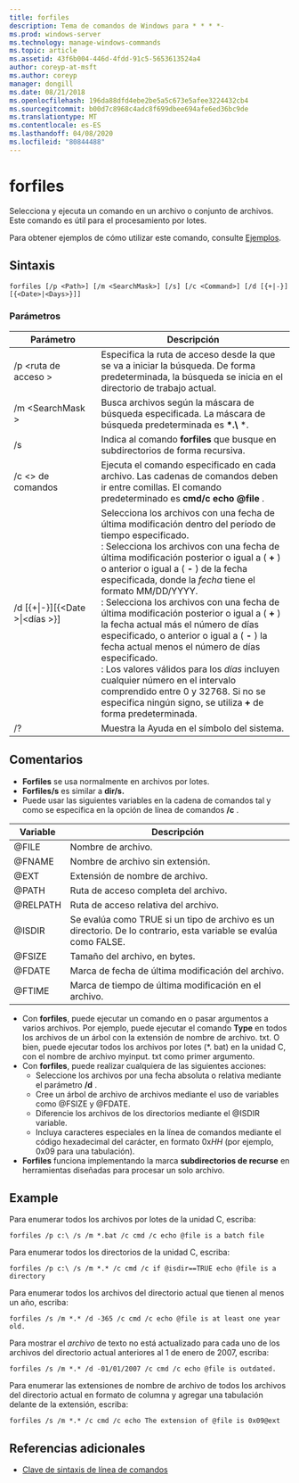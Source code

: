 ```yaml
---
title: forfiles
description: Tema de comandos de Windows para * * * *-
ms.prod: windows-server
ms.technology: manage-windows-commands
ms.topic: article
ms.assetid: 43f6b004-446d-4fdd-91c5-5653613524a4
author: coreyp-at-msft
ms.author: coreyp
manager: dongill
ms.date: 08/21/2018
ms.openlocfilehash: 196da88dfd4ebe2be5a5c673e5afee3224432cb4
ms.sourcegitcommit: b00d7c8968c4adc8f699dbee694afe6ed36bc9de
ms.translationtype: MT
ms.contentlocale: es-ES
ms.lasthandoff: 04/08/2020
ms.locfileid: "80844488"
---
```

# <a name="forfiles"></a>forfiles



Selecciona y ejecuta un comando en un archivo o conjunto de archivos. Este comando es útil para el procesamiento por lotes.

Para obtener ejemplos de cómo utilizar este comando, consulte [Ejemplos](#BKMK_examples).

## <a name="syntax"></a>Sintaxis

```
forfiles [/p <Path>] [/m <SearchMask>] [/s] [/c <Command>] [/d [{+|-}][{<Date>|<Days>}]]
```


### <a name="parameters"></a>Parámetros

|                     Parámetro                      |                                                                                                                                                                                                                                                                                                    Descripción                                                                                                                                                                                                                                                                                                     |
|----------------------------------------------------|--------------------------------------------------------------------------------------------------------------------------------------------------------------------------------------------------------------------------------------------------------------------------------------------------------------------------------------------------------------------------------------------------------------------------------------------------------------------------------------------------------------------------------------------------------------------------------------------------------------------|
|                     /p \<ruta de acceso >                     |                                                                                                                                                                                                                                                 Especifica la ruta de acceso desde la que se va a iniciar la búsqueda. De forma predeterminada, la búsqueda se inicia en el directorio de trabajo actual.                                                                                                                                                                                                                                                  |
|                  /m \<SearchMask >                  |                                                                                                                                                                                                                                                           Busca archivos según la máscara de búsqueda especificada. La máscara de búsqueda predeterminada es **\*.\\** \*.                                                                                                                                                                                                                                                           |
|                         /s                         |                                                                                                                                                                                                                                                                   Indica al comando **forfiles** que busque en subdirectorios de forma recursiva.                                                                                                                                                                                                                                                                    |
|                  /c \<> de comandos                   |                                                                                                                                                                                                                                  Ejecuta el comando especificado en cada archivo. Las cadenas de comandos deben ir entre comillas. El comando predeterminado es **cmd/c echo @file** .                                                                                                                                                                                                                                   |
| /d&nbsp;[{+\|-}]&#8288;[{\<Date >\|&#8288;\<días >}] | Selecciona los archivos con una fecha de última modificación dentro del período de tiempo especificado.</br>: Selecciona los archivos con una fecha de última modificación posterior o igual a ( **+** ) o anterior o igual a ( **-** ) de la fecha especificada, donde la *fecha* tiene el formato MM/DD/YYYY.</br>: Selecciona los archivos con una fecha de última modificación posterior o igual a ( **+** ) la fecha actual más el número de días especificado, o anterior o igual a ( **-** ) la fecha actual menos el número de días especificado.</br>: Los valores válidos para los *días* incluyen cualquier número en el intervalo comprendido entre 0 y 32768. Si no se especifica ningún signo, se utiliza **+** de forma predeterminada. |
|                         /?                         |                                                                                                                                                                                                                                                                                        Muestra la Ayuda en el símbolo del sistema.                                                                                                                                                                                                                                                                                        |

## <a name="remarks"></a>Comentarios

-   **Forfiles** se usa normalmente en archivos por lotes.
-   **Forfiles/s** es similar a **dir/s.**
-   Puede usar las siguientes variables en la cadena de comandos tal y como se especifica en la opción de línea de comandos **/c** .  

|Variable|Descripción|
|--------|-----------|
|@FILE|Nombre de archivo.|
|@FNAME|Nombre de archivo sin extensión.|
|@EXT|Extensión de nombre de archivo.|
|@PATH|Ruta de acceso completa del archivo.|
|@RELPATH|Ruta de acceso relativa del archivo.|
|@ISDIR|Se evalúa como TRUE si un tipo de archivo es un directorio. De lo contrario, esta variable se evalúa como FALSE.|
|@FSIZE|Tamaño del archivo, en bytes.|
|@FDATE|Marca de fecha de última modificación del archivo.|
|@FTIME|Marca de tiempo de última modificación en el archivo.|

-   Con **forfiles**, puede ejecutar un comando en o pasar argumentos a varios archivos. Por ejemplo, puede ejecutar el comando **Type** en todos los archivos de un árbol con la extensión de nombre de archivo. txt. O bien, puede ejecutar todos los archivos por lotes (*. bat) en la unidad C, con el nombre de archivo myinput. txt como primer argumento.
-   Con **forfiles**, puede realizar cualquiera de las siguientes acciones:  
    -   Seleccione los archivos por una fecha absoluta o relativa mediante el parámetro **/d** .
    -   Cree un árbol de archivo de archivos mediante el uso de variables como @FSIZE y @FDATE.
    -   Diferencie los archivos de los directorios mediante el @ISDIR variable.
    -   Incluya caracteres especiales en la línea de comandos mediante el código hexadecimal del carácter, en formato 0x*HH* (por ejemplo, 0x09 para una tabulación).
-   **Forfiles** funciona implementando la marca **subdirectorios de recurse** en herramientas diseñadas para procesar un solo archivo.

## <a name="examples"></a><a name=BKMK_examples></a>Example

Para enumerar todos los archivos por lotes de la unidad C, escriba:
```
forfiles /p c:\ /s /m *.bat /c cmd /c echo @file is a batch file
```
Para enumerar todos los directorios de la unidad C, escriba:
```
forfiles /p c:\ /s /m *.* /c cmd /c if @isdir==TRUE echo @file is a directory
```
Para enumerar todos los archivos del directorio actual que tienen al menos un año, escriba:
```
forfiles /s /m *.* /d -365 /c cmd /c echo @file is at least one year old.
```
Para mostrar el *archivo* de texto no está actualizado para cada uno de los archivos del directorio actual anteriores al 1 de enero de 2007, escriba:
```
forfiles /s /m *.* /d -01/01/2007 /c cmd /c echo @file is outdated. 
```
Para enumerar las extensiones de nombre de archivo de todos los archivos del directorio actual en formato de columna y agregar una tabulación delante de la extensión, escriba:
```
forfiles /s /m *.* /c cmd /c echo The extension of @file is 0x09@ext 
```

## <a name="additional-references"></a>Referencias adicionales

- [Clave de sintaxis de línea de comandos](command-line-syntax-key.md)

